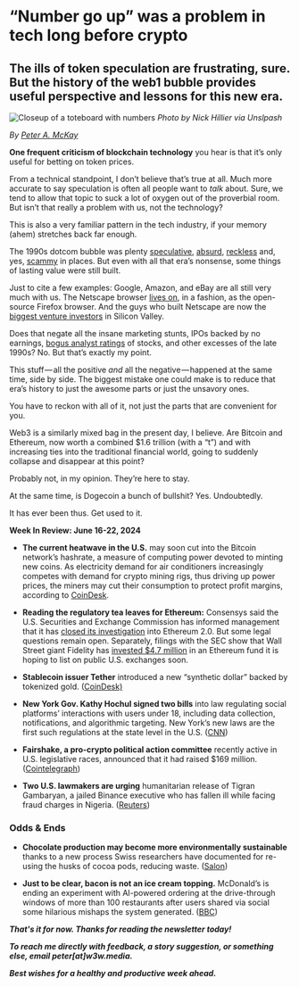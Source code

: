 # “Number go up” was a problem in tech long before crypto
## The ills of token speculation are frustrating, sure. But the history of the web1 bubble provides useful perspective and lessons for this new era.

![Closeup of a toteboard with numbers](https://miro.medium.com/v2/resize:fit:4800/format:webp/1*bw-7SoRedfN-qY2xuU_RLw.jpeg)
*Photo by Nick Hillier via Unslpash*

_By_ [_Peter A. McKay_](https://pmckay.com)

**One frequent criticism of blockchain technology** you hear is that it’s only useful for betting on token prices.

From a technical standpoint, I don’t believe that’s true at all. Much more accurate to say speculation is often all people want to _talk_ about. Sure, we tend to allow that topic to suck a lot of oxygen out of the proverbial room. But isn’t that really a problem with us, not the technology?

This is also a very familiar pattern in the tech industry, if your memory (ahem) stretches back far enough. 

The 1990s dotcom bubble was plenty [speculative](https://www.goldmansachs.com/our-firm/history/moments/2000-dot-com-bubble.html), [absurd](https://www.marketwatch.com/story/sock-puppet-kills-petscom), [reckless](https://www.youtube.com/watch?v=1FM1IRYaC5A&ab_channel=TheEconomicsArchives) and, yes, [scammy](https://money.cnn.com/2004/09/08/news/newsmakers/quattrone/) in places. But even with all that era’s nonsense, some things of lasting value were still built.

Just to cite a few examples: Google, Amazon, and eBay are all still very much with us. The Netscape browser [lives on](https://www.mozilla.org/en-US/about/history/), in a fashion, as the open-source Firefox browser. And the guys who built Netscape are now the [biggest venture investors](https://en.wikipedia.org/wiki/Andreessen_Horowitz) in Silicon Valley.

Does that negate all the insane marketing stunts, IPOs backed by no earnings, [bogus analyst ratings](https://money.cnn.com/2002/04/25/pf/investing/grubman/) of stocks, and other excesses of the late 1990s? No. But that’s exactly my point.

This stuff — all the positive *and* all the negative — happened at the same time, side by side. The biggest mistake one could make is to reduce that era’s history to just the awesome parts or just the unsavory ones.

You have to reckon with all of it, not just the parts that are convenient for you.

Web3 is a similarly mixed bag in the present day, I believe. Are Bitcoin and Ethereum, now worth a combined $1.6 trillion (with a “t”) and with increasing ties into the traditional financial world, going to suddenly collapse and disappear at this point? 

Probably not, in my opinion. They’re here to stay. 

At the same time, is Dogecoin a bunch of bullshit? Yes. Undoubtedly. 

It has ever been thus. Get used to it. 

**Week In Review: June 16-22, 2024**

*   **The current heatwave in the U.S.** may soon cut into the Bitcoin network’s hashrate, a measure of computing power devoted to minting new coins. As electricity demand for air conditioners increasingly competes with demand for crypto mining rigs, thus driving up power prices, the miners may cut their consumption to protect profit margins, according to [CoinDesk](https://www.coindesk.com/business/2024/06/18/bitcoin-hashrate-may-finally-slow-as-miners-face-scorching-summer-heatwaves/).

*   **Reading the regulatory tea leaves for Ethereum:** Consensys said the U.S. Securities and Exchange Commission has informed management that it has [closed its investigation](https://www.theblock.co/post/301270/sec-closed-the-book-on-its-ethereum-2-0-investigation-but-legal-questions-remain) into Ethereum 2.0. But some legal questions remain open. Separately, filings with the SEC show that Wall Street giant Fidelity has [invested $4.7 million](https://www.theblock.co/post/301289/asset-management-giant-fidelity-discloses-4-7-million-seed-investment-in-ethereum-etf-sec-filing) in an Ethereum fund it is hoping to list on public U.S. exchanges soon.

*   **Stablecoin issuer Tether** introduced a new “synthetic dollar” backed by tokenized gold. ([CoinDesk)](https://www.msn.com/en-us/money/markets/tether-debuts-new-synthetic-dollar-backed-by-tokenized-gold-in-tokenization-push/ar-BB1onHWD)

*   **New York Gov. Kathy Hochul signed two bills** into law regulating social platforms’ interactions with users under 18, including data collection, notifications, and algorithmic targeting. New York’s new laws are the first such regulations at the state level in the U.S. ([CNN](https://www.msn.com/en-us/news/politics/new-york-governor-signs-bill-regulating-social-media-algorithms-in-a-us-first/ar-BB1oBaHp))

*   **Fairshake, a pro-crypto political action committee** recently active in U.S. legislative races, announced that it had raised $169 million. ([Cointelegraph](https://cointelegraph.com/news/crypto-super-pac-donation-jump-crypto))

*   **Two U.S. lawmakers are urging** humanitarian release of Tigran Gambaryan, a jailed Binance executive who has fallen ill while facing fraud charges in Nigeria. ([Reuters](https://www.msn.com/en-us/news/world/us-lawmakers-urge-embassy-in-nigeria-to-seek-humanitarian-release-of-binance-executive/ar-BB1oEuSA))

### Odds & Ends

*   **Chocolate production may become more environmentally sustainable** thanks to a new process Swiss researchers have documented for re-using the husks of cocoa pods, reducing waste. ([Salon](https://www.salon.com/2024/06/15/scientists-have-found-a-use-for-cocoa-pod-scraps-it-could-change-the-future-of-chocolate/))

*   **Just to be clear, bacon is not an ice cream topping.** McDonald’s is ending an experiment with AI-powered ordering at the drive-through windows of more than 100 restaurants after users shared via social some hilarious mishaps the system generated. ([BBC](https://www.bbc.com/news/articles/c722gne7qngo))

_**That's it for now. Thanks for reading the newsletter today!**_

_**To reach me directly with feedback, a story suggestion, or something else, email peter\[at\]w3w.media.**_

_**Best wishes for a healthy and productive week ahead.**_ 
